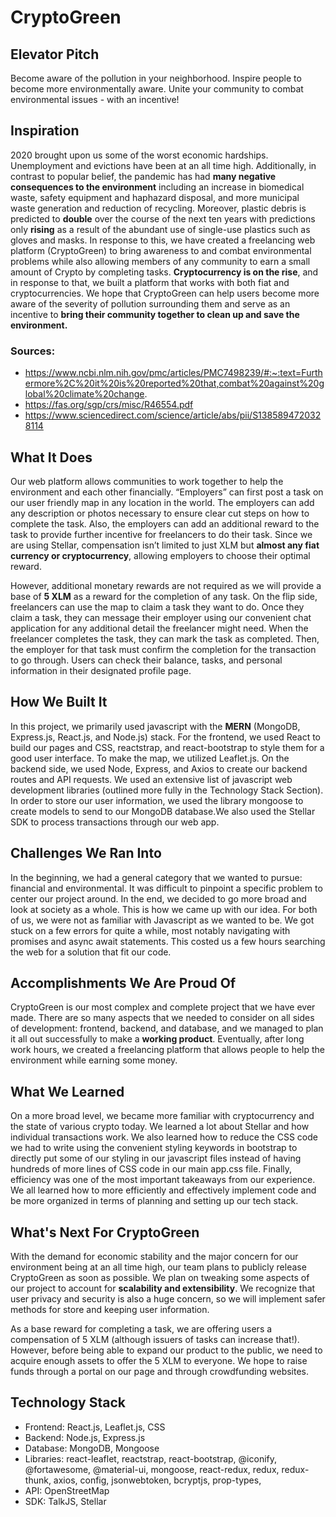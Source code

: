 # CryptoGreen
## Elevator Pitch
Become aware of the pollution in your neighborhood.  Inspire people to become more environmentally aware.  Unite your community to combat environmental issues - with an incentive! 

## Inspiration
2020 brought upon us some of the worst economic hardships. Unemployment and evictions have been at an all time high.  Additionally, in contrast to popular belief, the pandemic has had **many negative consequences to the environment** including an increase in biomedical waste, safety equipment and haphazard disposal, and more municipal waste generation and reduction of recycling.  Moreover, plastic debris is predicted to **double** over the course of the next ten years with predictions only **rising** as a result of the abundant use of single-use plastics such as gloves and masks. In response to this, we have created a freelancing web platform (CryptoGreen) to bring awareness to and combat environmental problems while also allowing members of any community to earn a small amount of Crypto by completing tasks.   **Cryptocurrency is on the rise**, and in response to that, we built a platform that works with both fiat and cryptocurrencies.  We hope that CryptoGreen can help users become more aware of the severity of pollution surrounding them and serve as an incentive to **bring their community together to clean up and save the environment.** 

### Sources:
* https://www.ncbi.nlm.nih.gov/pmc/articles/PMC7498239/#:~:text=Furthermore%2C%20it%20is%20reported%20that,combat%20against%20global%20climate%20change.
* https://fas.org/sgp/crs/misc/R46554.pdf
* https://www.sciencedirect.com/science/article/abs/pii/S1385894720328114

## What It Does
Our web platform allows communities to work together to help the environment and each other financially.  “Employers” can first post a task on our user friendly map in any location in the world.  The employers can add any description or photos necessary to ensure clear cut steps on how to complete the task.  Also, the employers can add an additional reward to the task to provide further incentive for freelancers to do their task. Since we are using Stellar, compensation isn’t limited to just XLM but **almost any fiat currency or cryptocurrency**, allowing employers to choose their optimal reward. 

However, additional monetary rewards are not required as we will provide a base of **5 XLM** as a reward for the completion of any task.  On the flip side, freelancers can use the map to claim a task they want to do.  Once they claim a task, they can message their employer using our convenient chat application for any additional detail the freelancer might need.  When the freelancer completes the task, they can mark the task as completed.  Then, the employer for that task must confirm the completion for the transaction to go through.  Users can check their balance, tasks, and personal information in their designated profile page. 

## How We Built It
In this project, we primarily used javascript with the **MERN** (MongoDB, Express.js, React.js, and Node.js) stack.  For the frontend, we used React to build our pages and CSS, reactstrap, and react-bootstrap to style them for a good user interface.  To make the map, we utilized Leaflet.js.  On the backend side, we used Node, Express, and Axios to create our backend routes and API requests.  We used an extensive list of javascript web development libraries (outlined more fully in the Technology Stack Section).  In order to store our user information, we used the library mongoose to create models to send to our MongoDB database.We also used the Stellar SDK to process transactions through our web app. 

## Challenges We Ran Into
In the beginning, we had a general category that we wanted to pursue: financial and environmental.  It was difficult to pinpoint a specific problem to center our project around.  In the end, we decided to go more broad and look at society as a whole.  This is how we came up with our idea.  For both of us, we were not as familiar with Javascript as we wanted to be.  We got stuck on a few errors for quite a while, most notably navigating with promises and async await statements.  This costed us a few hours searching the web for a solution that fit our code.  

## Accomplishments We Are Proud Of      
CryptoGreen is our most complex and complete project that we have ever made.  There are so many aspects that we needed to consider on all sides of development: frontend, backend, and database, and we managed to plan it all out successfully to make a **working product**.  Eventually, after long work hours, we created a freelancing platform that allows people to help the environment while earning some money.   

## What We Learned 
On a more broad level, we became more familiar with cryptocurrency and the state of various crypto today.  We learned a lot about Stellar and how individual transactions work.  We also learned how to reduce the CSS code we had to write using the convenient styling keywords in bootstrap to directly put some of our styling in our javascript files instead of having hundreds of more lines of CSS code in our main app.css file.  Finally, efficiency was one of the most important takeaways from our experience.  We all learned how to more efficiently and effectively implement code and be more organized in terms of planning and setting up our tech stack. 

## What's Next For CryptoGreen
With the demand for economic stability and the major concern for our environment being at an all time high, our team plans to publicly release CryptoGreen as soon as possible.  We plan on tweaking some aspects of our project to account for **scalability and extensibility**.  We recognize that user privacy and security is also a huge concern, so we will implement safer methods for store and keeping user information. 

As a base reward for completing a task, we are offering users a compensation of 5 XLM (although issuers of tasks can increase that!). However, before being able to expand our product to the public, we need to acquire enough assets to offer the 5 XLM to everyone. We hope to raise funds through a portal on our page and through crowdfunding websites. 

## Technology Stack 
* Frontend: React.js, Leaflet.js, CSS
* Backend: Node.js, Express.js 
* Database: MongoDB, Mongoose
* Libraries: react-leaflet, reactstrap, react-bootstrap, @iconify, @fortawesome, @material-ui, mongoose, react-redux, redux, redux-thunk, axios, config, jsonwebtoken, bcryptjs, prop-types, 
* API: OpenStreetMap
* SDK: TalkJS, Stellar

